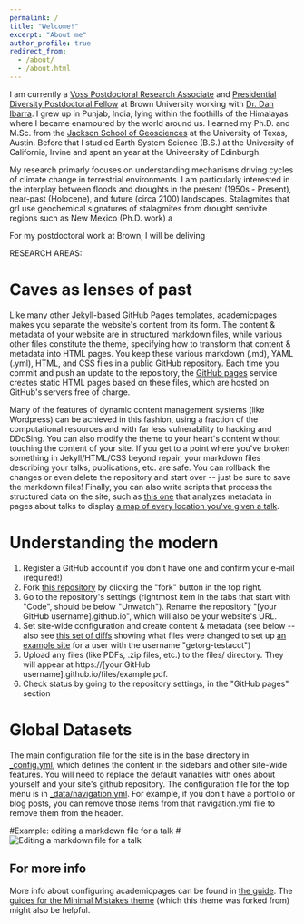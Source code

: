 ```yaml
---
permalink: /
title: "Welcome!"
excerpt: "About me"
author_profile: true
redirect_from: 
  - /about/
  - /about.html
---
```


I am currently a [Voss Postdoctoral Research Associate](https://ibes.brown.edu/funding-opportunities/voss-postdoctoral-research-associate-environment-and-society) and [Presidential Diversity Postdoctoral Fellow](https://www.brown.edu/about/administration/institutional-diversity/initiatives/presidential-diversity-postdoctoral-fellowship) at Brown University working with [Dr. Dan Ibarra](https://sites.brown.edu/ibarra-lab/). I grew up in Punjab, India, lying within the foothills of the Himalayas where I became enamoured by the world around us. I earned my Ph.D. and M.Sc. from the [Jackson School of Geosciences](https://www.jsg.utexas.edu/) at the University of Texas, Austin. Before that I studied Earth System Science (B.S.) at the University of California, Irvine and spent an year at the Univeersity of Edinburgh.  

My research primarly focuses on understanding mechanisms driving cycles of climate change in terrestrial environments. I am particularly interested in the interplay between floods and droughts in the present (1950s - Present), near-past (Holocene), and future (circa 2100) landscapes. Stalagmites that grI use geochemical signatures of stalagmites from drought sentivite regions such as New Mexico (Ph.D. work) a     

For my postdoctoral work at Brown, I will be deliving 

RESEARCH AREAS: 

Caves as lenses of past 
======
Like many other Jekyll-based GitHub Pages templates, academicpages makes you separate the website's content from its form. The content & metadata of your website are in structured markdown files, while various other files constitute the theme, specifying how to transform that content & metadata into HTML pages. You keep these various markdown (.md), YAML (.yml), HTML, and CSS files in a public GitHub repository. Each time you commit and push an update to the repository, the [GitHub pages](https://pages.github.com/) service creates static HTML pages based on these files, which are hosted on GitHub's servers free of charge.

Many of the features of dynamic content management systems (like Wordpress) can be achieved in this fashion, using a fraction of the computational resources and with far less vulnerability to hacking and DDoSing. You can also modify the theme to your heart's content without touching the content of your site. If you get to a point where you've broken something in Jekyll/HTML/CSS beyond repair, your markdown files describing your talks, publications, etc. are safe. You can rollback the changes or even delete the repository and start over -- just be sure to save the markdown files! Finally, you can also write scripts that process the structured data on the site, such as [this one](https://github.com/academicpages/academicpages.github.io/blob/master/talkmap.ipynb) that analyzes metadata in pages about talks to display [a map of every location you've given a talk](https://academicpages.github.io/talkmap.html).

Understanding the modern 
======
1. Register a GitHub account if you don't have one and confirm your e-mail (required!)
1. Fork [this repository](https://github.com/academicpages/academicpages.github.io) by clicking the "fork" button in the top right. 
1. Go to the repository's settings (rightmost item in the tabs that start with "Code", should be below "Unwatch"). Rename the repository "[your GitHub username].github.io", which will also be your website's URL.
1. Set site-wide configuration and create content & metadata (see below -- also see [this set of diffs](http://archive.is/3TPas) showing what files were changed to set up [an example site](https://getorg-testacct.github.io) for a user with the username "getorg-testacct")
1. Upload any files (like PDFs, .zip files, etc.) to the files/ directory. They will appear at https://[your GitHub username].github.io/files/example.pdf.  
1. Check status by going to the repository settings, in the "GitHub pages" section

Global Datasets
======
The main configuration file for the site is in the base directory in [_config.yml](https://github.com/academicpages/academicpages.github.io/blob/master/_config.yml), which defines the content in the sidebars and other site-wide features. You will need to replace the default variables with ones about yourself and your site's github repository. The configuration file for the top menu is in [_data/navigation.yml](https://github.com/academicpages/academicpages.github.io/blob/master/_data/navigation.yml). For example, if you don't have a portfolio or blog posts, you can remove those items from that navigation.yml file to remove them from the header. 

#Example: editing a markdown file for a talk
#![Editing a markdown file for a talk](/images/editing-talk.png)


For more info
------
More info about configuring academicpages can be found in [the guide](https://academicpages.github.io/markdown/). The [guides for the Minimal Mistakes theme](https://mmistakes.github.io/minimal-mistakes/docs/configuration/) (which this theme was forked from) might also be helpful.
